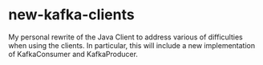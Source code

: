 # new-kafka-clients
My personal rewrite of the Java Client to address various of difficulties when using the clients. In particular, this will include a new implementation of KafkaConsumer and KafkaProducer.
